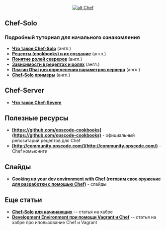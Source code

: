 <p align="center">
  <a href="http://opscode.com" target="_blank">
    <img  style="max-width:100%;"
          alt="alt Chef"
          src="https://raw.github.com/uran1980/web-dev-blog/master/Chef/images/chef-2.png" />
  </a>
</p>


## Chef-Solo
### Подробный туториал для начального ознакомления
* **[Что такое Chef-Solo](http://leopard.in.ua/2013/01/03/chef-solo-getting-started-part-1/)** (англ.)
* **[Рецепты (cookbooks) и их создание](http://leopard.in.ua/2013/01/04/chef-solo-getting-started-part-2/)** (англ.)
* **[Понятие ролей севреров](http://leopard.in.ua/2013/01/06/chef-solo-getting-started-part-3/)** (англ.)
* **[Зависимости в рецептах и ролях](http://leopard.in.ua/2013/01/11/chef-solo-getting-started-part-4/)** (англ.)
* **[Плагин Ohai для определения параметров сервера](http://leopard.in.ua/2013/01/25/chef-solo-getting-started-part-5/)** (англ.)
* **[Chef-Solo примеры](https://github.com/le0pard/chef-solo-example)** (англ.)


## Chef-Server
* **[Что такое Chef-Severe](http://leopard.in.ua/2013/02/16/chef-server-getting-started-part-1/)**


## Полезные ресурсы
* **[https://github.com/opscode-cookbooks](https://github.com/opscode-cookbooks)** - официальный репозитарий рецептов для Chef
* **[http://community.opscode.com/](http://community.opscode.com/)** - Chef комьюнити

## Слайды
* **[Cooking up your dev environment with Chef (готовим свое оружение для разработки с помощью Chef)](http://www.slideshare.net/astead/cooking-up-your-dev-environment-with-chef)** - слайды

## Еще статьи
* **[Chef-Solo для начинающих](http://habrahabr.ru/sandbox/52663/)** -- статья на хабре
* **[Development Environment при помощи Vagrant и Chef](http://habrahabr.ru/post/178797/)** -- статья на хабре про ипользование Chef и Vagrant
